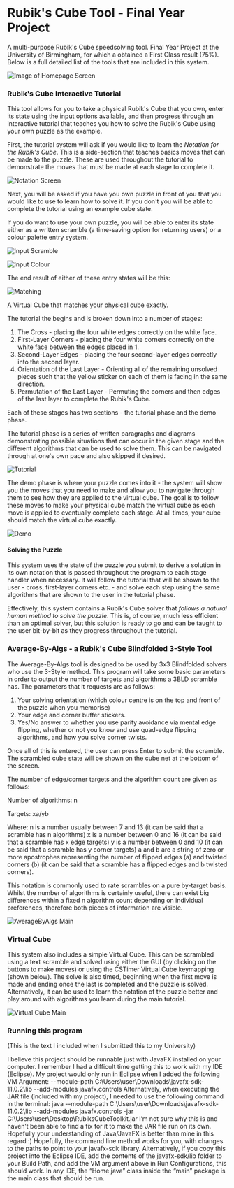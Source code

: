 # Rubik's Cube Tool - Final Year Project
A multi-purpose Rubik's Cube speedsolving tool. Final Year Project at the University of Birmingham, for which a obtained a First Class result (75%). Below is a full detailed list of the tools that are included in this system.

![Image of Homepage Screen](https://github.com/ChrisBLD/RubiksCubeToolkit/blob/master/src/resources/rct-homepage.png)

### Rubik's Cube Interactive Tutorial
This tool allows for you to take a physical Rubik's Cube that you own, enter its state using the input options available, and then progress through an interactive tutorial that teaches you how to solve the Rubik's Cube using your own puzzle as the example.

First, the tutorial system will ask if you would like to learn the *Notation for the Rubik's Cube*. This is a side-section that teaches basics moves that can be made to the puzzle. These are used throughout the tutorial to demonstrate the moves that must be made at each stage to complete it.

![Notation Screen](https://github.com/ChrisBLD/RubiksCubeToolkit/blob/master/src/resources/rct-notation.png)

Next, you will be asked if you have you own puzzle in front of you that you would like to use to learn how to solve it. If you don't you will be able to complete the tutorial using an example cube state. 

If you do want to use your own puzzle, you will be able to enter its state either as a written scramble (a time-saving option for returning users) or a colour palette entry system.

![Input Scramble](https://github.com/ChrisBLD/RubiksCubeToolkit/blob/master/src/resources/rct-input.png)

![Input Colour](https://github.com/ChrisBLD/RubiksCubeToolkit/blob/master/src/resources/rct-inputcolour.png)


The end result of either of these entry states will be this:

![Matching](https://github.com/ChrisBLD/RubiksCubeToolkit/blob/master/src/resources/rct-matching.jpg)

A Virtual Cube that matches your physical cube exactly.

The tutorial the begins and is broken down into a number of stages:
1) The Cross - placing the four white edges correctly on the white face.
2) First-Layer Corners - placing the four white corners correctly on the white face between the edges placed in 1.
3) Second-Layer Edges - placing the four second-layer edges correctly into the second layer.
4) Orientation of the Last Layer - Orienting all of the remaining unsolved pieces such that the yellow sticker on each of them is facing in the same direction.
5) Permutation of the Last Layer - Permuting the corners and then edges of the last layer to complete the Rubik's Cube.

Each of these stages has two sections - the tutorial phase and the demo phase.

The tutorial phase is a series of written paragraphs and diagrams demonstrating possible situations that can occur in the given stage and the different algorithms that can be used to solve them. This can be navigated through at one's own pace and also skipped if desired.

![Tutorial](https://github.com/ChrisBLD/RubiksCubeToolkit/blob/master/src/resources/rct-tutorial.png)

The demo phase is where your puzzle comes into it - the system will show you the moves that you need to make and allow you to navigate through them to see how they are applied to the virtual cube. The goal is to follow these moves to make your physical cube match the virtual cube as each move is applied to eventually complete each stage. At all times, your cube should match the virtual cube exactly.

![Demo](https://github.com/ChrisBLD/RubiksCubeToolkit/blob/master/src/resources/rct-demo.png)

#### Solving the Puzzle
This system uses the state of the puzzle you submit to derive a solution in its own notation that is passed throughout the program to each stage handler when necessary. It will follow the tutorial that will be shown to the user - cross, first-layer corners etc. - and solve each step using the same algorithms that are shown to the user in the tutorial phase. 

Effectively, this system contains a Rubik's Cube solver that *follows a natural human method to solve the puzzle*. This is, of course, much less efficient than an optimal solver, but this solution is ready to go and can be taught to the user bit-by-bit as they progress throughout the tutorial.


### Average-By-Algs - a Rubik's Cube Blindfolded 3-Style Tool
The Average-By-Algs tool is designed to be used by 3x3 Blindfolded solvers who use the 3-Style method. This program will take some 
basic parameters in order to output the number of targets and algorithms a 3BLD scramble has.
The parameters that it requests are as follows:
1) Your solving orientation (which colour centre is on the top and front of the puzzle when you memorise)
2) Your edge and corner buffer stickers.
3) Yes/No answer to whether you use parity avoidance via mental edge flipping, whether or not you know and use quad-edge flipping algorithms, and how you solve corner twists.

Once all of this is entered, the user can press Enter to submit the scramble. The scrambled cube state will be shown on the cube net at the bottom of the screen.

The number of edge/corner targets and the algorithm count are given as follows:

Number of algorithms: n

Targets: xa/yb

Where: 
n is a number usually between 7 and 13 (it can be said that a scramble has n algorithms)
x is a number between 0 and 16 (it can be said that a scramble has x edge targets)
y is a number between 0 and 10 (it can be said that a scramble has y corner targets)
a and b are a string of zero or more apostrophes representing the number of flipped edges (a) and twisted corners (b) (it can be said that a scramble has a flipped edges and b twisted corners).

This notation is commonly used to rate scrambles on a pure by-target basis. Whilst the number of algorithms is certainly useful, there can exist big differences within a fixed n algorithm count depending on individual preferences, therefore both pieces of information are visible.

![AverageByAlgs Main](https://github.com/ChrisBLD/RubiksCubeToolkit/blob/master/src/resources/aba-main.png)


### Virtual Cube
This system also includes a simple Virtual Cube. This can be scrambled using a text scramble and solved using either the GUI (by clicking on the buttons to make moves) or using the CSTimer Virtual Cube keymapping (shown below). The solve is also timed, beginning when the first move is made and ending once the last is completed and the puzzle is solved. Alternatively, it can be used to learn the notation of the puzzle better and play around with algorithms you learn during the main tutorial.

![Virtual Cube Main](https://github.com/ChrisBLD/RubiksCubeToolkit/blob/master/src/resources/vc-main.png)


### Running this program

(This is the text I included when I submitted this to my University)

I believe this project should be runnable just with JavaFX installed on your computer. I remember I had a difficult time getting this to work with my IDE (Eclipse).
My project would only run in Eclipse when I added the following VM Argument: 
--module-path C:\Users\user\Downloads\javafx-sdk-11.0.2\lib --add-modules javafx.controls
Alternatively, when executing the JAR file (included with my project), I needed to use the following command in the terminal:
java --module-path C:\Users\user\Downloads\javafx-sdk-11.0.2\lib --add-modules javafx.controls -jar C:\Users\user\Desktop\RubiksCubeToolkit.jar
I’m not sure why this is and haven’t been able to find a fix for it to make the JAR file run on its own. Hopefully your understanding of Java/JavaFX is better than mine in this regard :)
Hopefully, the command line method works for you, with changes to the paths to point to your javafx-sdk library. 
Alternatively, if you copy this project into the Eclipse IDE, add the contents of the javafx-sdk/lib folder to your Build Path, and add the VM argument above in Run Configurations, this should work.
In any IDE, the “Home.java” class inside the “main” package is the main class that should be run.
